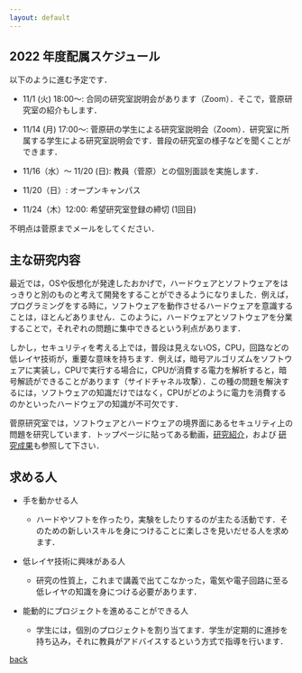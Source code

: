 ```yaml
---
layout: default
---
```


## 2022 年度配属スケジュール

以下のように進む予定です．

- 11/1 (火) 18:00〜: 合同の研究室説明会があります（Zoom）．そこで，菅原研究室の紹介もします．

- 11/14 (月) 17:00～: 菅原研の学生による研究室説明会（Zoom）．研究室に所属する学生による研究室説明会です．普段の研究室の様子などを聞くことができます．

- 11/16（水）〜 11/20 (日): 教員（菅原）との個別面談を実施します．

- 11/20（日）: オープンキャンパス

- 11/24（木）12:00: 希望研究室登録の締切 (1回目)

不明点は菅原までメールをしてください．

## 主な研究内容

最近では，OSや仮想化が発達したおかげで，ハードウェアとソフトウェアをはっきりと別のものと考えて開発をすることができるようになりました．例えば，プログラミングをする時に，ソフトウェアを動作させるハードウェアを意識することは，ほとんどありません．このように，ハードウェアとソフトウェアを分業することで，それぞれの問題に集中できるという利点があります．

しかし，セキュリティを考える上では，普段は見えないOS，CPU，回路などの低レイヤ技術が，重要な意味を持ちます．例えば，暗号アルゴリズムをソフトウェアに実装し，CPUで実行する場合に，CPUが消費する電力を解析すると，暗号解読ができることがあります（サイドチャネル攻撃）．この種の問題を解決するには，ソフトウェアの知識だけではなく，CPUがどのように電力を消費するのかといったハードウェアの知識が不可欠です．

菅原研究室では，ソフトウェアとハードウェアの境界面にあるセキュリティ上の問題を研究しています．トップページに貼ってある動画，[研究紹介](project.html)，および [研究成果](publication.html)も参照して下さい．

## 求める人

* 手を動かせる人
    * ハードやソフトを作ったり，実験をしたりするのが主たる活動です．そのための新しいスキルを身につけることに楽しさを見いだせる人を求めます．
 
* 低レイヤ技術に興味がある人
    * 研究の性質上，これまで講義で出てこなかった，電気や電子回路に至る低レイヤの知識を身につける必要があります．
 
* 能動的にプロジェクトを進めることができる人
    * 学生には，個別のプロジェクトを割り当てます．学生が定期的に進捗を持ち込み，それに教員がアドバイスするという方式で指導を行います．

[back](./)
